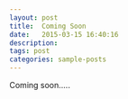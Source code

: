 ```yaml
---
layout: post
title:  Coming Soon
date:   2015-03-15 16:40:16
description: 
tags: post
categories: sample-posts
---
```

Coming soon.....

